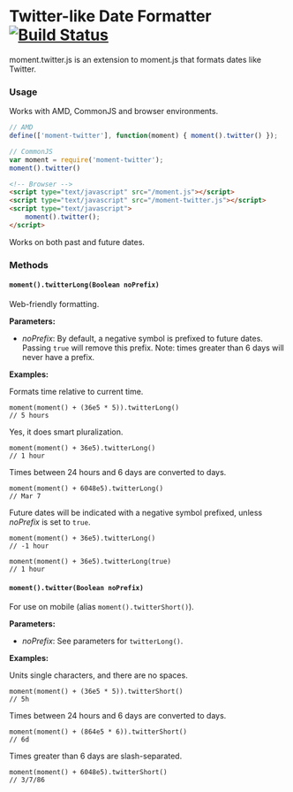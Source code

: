Twitter-like Date Formatter  [![Build Status](https://travis-ci.org/hijonathan/moment.twitter.png?branch=master)](https://travis-ci.org/hijonathan/moment.twitter)
==================================================

moment.twitter.js is an extension to moment.js that formats dates like Twitter.

### Usage

Works with AMD, CommonJS and browser environments.

```javascript
// AMD
define(['moment-twitter'], function(moment) { moment().twitter() });
```

```javascript
// CommonJS
var moment = require('moment-twitter');
moment().twitter()
```

```html
<!-- Browser -->
<script type="text/javascript" src="/moment.js"></script>
<script type="text/javascript" src="/moment-twitter.js"></script>
<script type="text/javascript">
    moment().twitter();
</script>
```

Works on both past and future dates.

### Methods

#### `moment().twitterLong(Boolean noPrefix)`

Web-friendly formatting.

__Parameters:__

 * *noPrefix*: By default, a negative symbol is prefixed to future dates. Passing `true` will remove this prefix. Note: times greater than 6 days will never have a prefix.

__Examples:__

Formats time relative to current time.

```
moment(moment() + (36e5 * 5)).twitterLong()
// 5 hours
```

Yes, it does smart pluralization.

```
moment(moment() + 36e5).twitterLong()
// 1 hour
```

Times between 24 hours and 6 days are converted to days.

```
moment(moment() + 6048e5).twitterLong()
// Mar 7
```

Future dates will be indicated with a negative symbol prefixed, unless *noPrefix* is set to `true`.

```
moment(moment() + 36e5).twitterLong()
// -1 hour

moment(moment() + 36e5).twitterLong(true)
// 1 hour
```

#### `moment().twitter(Boolean noPrefix)`

For use on mobile (alias `moment().twitterShort()`).

__Parameters:__

 * *noPrefix*: See parameters for `twitterLong()`.

__Examples:__

Units single characters, and there are no spaces.

```
moment(moment() + (36e5 * 5)).twitterShort()
// 5h
```

Times between 24 hours and 6 days are converted to days.

```
moment(moment() + (864e5 * 6)).twitterShort()
// 6d
```

Times greater than 6 days are slash-separated.

```
moment(moment() + 6048e5).twitterShort()
// 3/7/86
```
